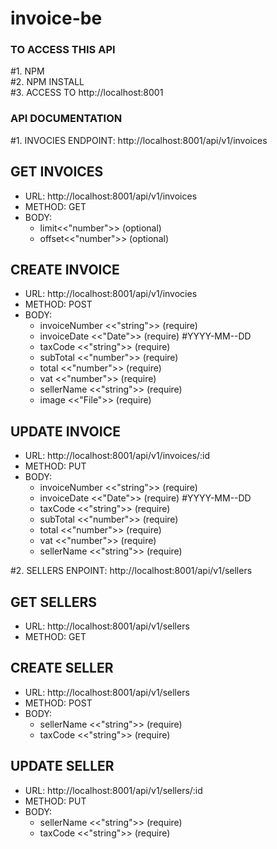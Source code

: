 # invoice-be

### TO ACCESS THIS API
#1. NPM\
#2. NPM INSTALL\
#3. ACCESS TO http://localhost:8001


### API DOCUMENTATION
#1. INVOCIES ENDPOINT: http://localhost:8001/api/v1/invoices

## GET INVOICES
- URL: http://localhost:8001/api/v1/invoices
- METHOD: GET
- BODY: 
  + limit<<"number">> (optional)
  + offset<<"number">> (optional)
  
## CREATE INVOICE
- URL: http://localhost:8001/api/v1/invocies
- METHOD: POST
- BODY:
  + invoiceNumber <<"string">> (require)
  + invoiceDate <<"Date">> (require) #YYYY-MM--DD
  + taxCode <<"string">> (require)
  + subTotal <<"number">> (require)
  + total <<"number">> (require)
  + vat <<"number">> (require)
  + sellerName <<"string">> (require)
  + image <<"File">> (require)

## UPDATE INVOICE
- URL: http://localhost:8001/api/v1/invoices/:id
- METHOD: PUT
- BODY: 
  + invoiceNumber <<"string">> (require)
  + invoiceDate <<"Date">> (require) #YYYY-MM--DD
  + taxCode <<"string">> (require)
  + subTotal <<"number">> (require)
  + total <<"number">> (require)
  + vat <<"number">> (require)
  + sellerName <<"string">> (require)



#2. SELLERS ENPOINT: http://localhost:8001/api/v1/sellers
## GET SELLERS
- URL: http://localhost:8001/api/v1/sellers
- METHOD: GET

## CREATE SELLER
- URL: http://localhost:8001/api/v1/sellers
- METHOD: POST
- BODY: 
  + sellerName <<"string">> (require)
  + taxCode <<"string">> (require)

## UPDATE SELLER
- URL: http://localhost:8001/api/v1/sellers/:id
- METHOD: PUT
- BODY: 
  + sellerName <<"string">> (require)
  + taxCode <<"string">> (require)
